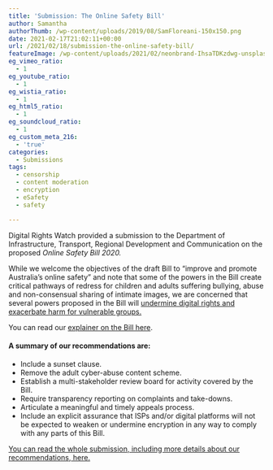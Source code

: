 ```yaml
---
title: 'Submission: The Online Safety Bill'
author: Samantha
authorThumb: /wp-content/uploads/2019/08/SamFloreani-150x150.png
date: 2021-02-17T21:02:11+00:00
url: /2021/02/18/submission-the-online-safety-bill/
featureImage: /wp-content/uploads/2021/02/neonbrand-IhsaTDKzdwg-unsplash-scaled-1.jpg
eg_vimeo_ratio:
  - 1
eg_youtube_ratio:
  - 1
eg_wistia_ratio:
  - 1
eg_html5_ratio:
  - 1
eg_soundcloud_ratio:
  - 1
eg_custom_meta_216:
  - 'true'
categories:
  - Submissions
tags:
  - censorship
  - content moderation
  - encryption
  - eSafety
  - safety

---
```

Digital Rights Watch provided a submission to the Department of Infrastructure, Transport, Regional Development and Communication on the proposed _Online Safety Bill 2020._

While we welcome the objectives of the draft Bill to &#8220;improve and promote Australia&#8217;s online safety&#8221; and note that some of the powers in the Bill create critical pathways of redress for children and adults suffering bullying, abuse and non-consensual sharing of intimate images, we are concerned that several powers proposed in the Bill will <span style="text-decoration: underline;">undermine digital rights and exacerbate harm for vulnerable groups. </span>

You can read our [explainer on the Bill here][1].

#### A summary of our recommendations are:

  * Include a sunset clause.
  * Remove the adult cyber-abuse content scheme. ​
  * Establish a multi-stakeholder review board for activity covered by the Bill.
  * Require transparency reporting on complaints and take-downs.
  * Articulate a meaningful and timely appeals process.
  * Include an explicit assurance that ISPs and/or digital platforms will not be expected to weaken or undermine encryption in any way to comply with any parts of this Bill. ​

[You can read the whole submission, including more details about our recommendations, here.][2]

 [1]: https://digitalrightswatch.org.au/2021/02/11/explainer-the-online-safety-bill/
 [2]: /wp-content/uploads/2021/02/Submission_-Online-Safety-Bill-February-2021.pdf
